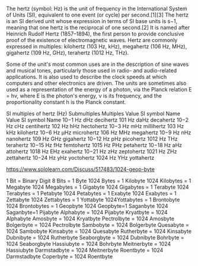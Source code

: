 The hertz (symbol: Hz) is the unit of frequency in the International System of Units (SI), equivalent to one event (or cycle) per second.[1][3] The hertz is an SI derived unit whose expression in terms of SI base units is s−1, meaning that one hertz is the reciprocal of one second.[2] It is named after Heinrich Rudolf Hertz (1857–1894), the first person to provide conclusive proof of the existence of electromagnetic waves. Hertz are commonly expressed in multiples: kilohertz (103 Hz, kHz), megahertz (106 Hz, MHz), gigahertz (109 Hz, GHz), terahertz (1012 Hz, THz).

Some of the unit's most common uses are in the description of sine waves and musical tones, particularly those used in radio- and audio-related applications. It is also used to describe the clock speeds at which computers and other electronics are driven. The units are sometimes also used as a representation of the energy of a photon, via the Planck relation E = hν, where E is the photon's energy, ν is its frequency, and the proportionality constant h is the Planck constant.

SI multiples of hertz (Hz)
Submultiples		Multiples
Value	SI symbol	Name	Value	SI symbol	Name
10−1 Hz	dHz	decihertz	101 Hz	daHz	decahertz
10−2 Hz	cHz	centihertz	102 Hz	hHz	hectohertz
10−3 Hz	mHz	millihertz	103 Hz	kHz	kilohertz
10−6 Hz	µHz	microhertz	106 Hz	MHz	megahertz
10−9 Hz	nHz	nanohertz	109 Hz	GHz	gigahertz
10−12 Hz	pHz	picohertz	1012 Hz	THz	terahertz
10−15 Hz	fHz	femtohertz	1015 Hz	PHz	petahertz
10−18 Hz	aHz	attohertz	1018 Hz	EHz	exahertz
10−21 Hz	zHz	zeptohertz	1021 Hz	ZHz	zettahertz
10−24 Hz	yHz	yoctohertz	1024 Hz	YHz	yottahertz

https://www.sololearn.com/Discuss/517483/1024-geop-byte

1 Bit = Binary Digit
8 Bits = 1 Byte
1024 Bytes = 1 Kilobyte
1024 Kilobytes = 1 Megabyte
1024 Megabytes = 1 Gigabyte
1024 Gigabytes = 1 Terabyte
1024 Terabytes = 1 Petabyte
1024 Petabytes = 1 Exabyte
1024 Exabytes = 1 Zettabyte
1024 Zettabytes = 1 Yottabyte
1024Yottabytes = 1 Brontobyte
1024 Brontobytes = 1 Geopbyte
1024 Geopbyte=1 Saganbyte
1024 Saganbyte=1 Pijabyte
Alphabyte = 1024 Pijabyte
Kryatbyte = 1024 Alphabyte
Amosbyte = 1024 Kryatbyte
Pectrolbyte = 1024 Amosbyte
Bolgerbyte = 1024 Pectrolbyte
Sambobyte = 1024 Bolgerbyte
Quesabyte = 1024 Sambobyte
Kinsabyte = 1024 Quesabyte
Rutherbyte = 1024 Kinsabyte
Dubnibyte = 1024 Rutherbyte
Seaborgbyte = 1024 Dubnibyte
Bohrbyte = 1024 Seaborgbyte
Hassiubyte = 1024 Bohrbyte
Meitnerbyte = 1024 Hassiubyte
Darmstadbyte = 1024 Meitnerbyte
Roentbyte = 1024 Darmstadbyte
Coperbyte = 1024 Roentbyte
